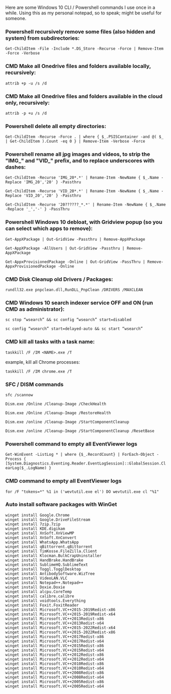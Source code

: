 Here are some Windows 10 CLI / Powershell commands I use once in a while. Using this as my personal notepad, so to speak; might be useful for someone.


### Powershell recursively remove some files (also hidden and system) from subdirectories:
`Get-ChildItem -File -Include *.DS_Store -Recurse -Force | Remove-Item -Force -Verbose`

### CMD Make all Onedrive files and folders available locally, recursively:
`attrib +p -u /s /d`

### CMD Make all Onedrive files and folders available in the cloud only, recursively:
`attrib -p +u /s /d`

### Powershell delete all empty directories:
`Get-ChildItem -Recurse -Force . | where { $_.PSISContainer -and @( $_ | Get-ChildItem ).Count -eq 0 } | Remove-Item -Verbose -Force`

### Powershell rename all jpg images and videos, to strip the "IMG_" and "VID_" prefix, and to replace underscores with dashes:
`Get-ChildItem -Recurse 'IMG_20*.*' | Rename-Item -NewName { $_.Name -Replace 'IMG_20','20' } -Passthru`

`Get-ChildItem -Recurse 'VID_20*.*' | Rename-Item -NewName { $_.Name -Replace 'VID_20','20' } -Passthru`

`Get-ChildItem -Recurse '20??????_*.*' | Rename-Item -NewName { $_.Name -Replace '_','-' } -PassThru`

### Powershell Windows 10 debloat, with Gridview popup (so you can select which apps to remove):
`Get-AppXPackage | Out-GridView -Passthru | Remove-AppXPackage`

`Get-AppXPackage -AllUsers | Out-GridView -Passthru | Remove-AppXPackage`

`Get-AppxProvisionedPackage -Online | Out-GridView -PassThru | Remove-AppxProvisionedPackage -Online`

### CMD Disk Cleanup old Drivers / Packages:
`rundll32.exe pnpclean.dll,RunDLL_PnpClean /DRIVERS /MAXCLEAN`

### CMD Windows 10 search indexer service OFF and ON (run CMD as administrator):
`sc stop “wsearch” && sc config “wsearch” start=disabled`

`sc config “wsearch” start=delayed-auto && sc start “wsearch”`

### CMD kill all tasks with a task name:
`taskkill /F /IM <NAME>.exe /T`

example, kill all Chrome processes:

`taskkill /F /IM chrome.exe /T`

### SFC / DISM commands
`sfc /scannow`

`Dism.exe /Online /Cleanup-Image /CheckHealth`

`Dism.exe /Online /Cleanup-Image /RestoreHealth`

`Dism.exe /online /Cleanup-Image /StartComponentCleanup`

`Dism.exe /online /Cleanup-Image /StartComponentCleanup /ResetBase`

### Powershell command to empty all EventViewer logs
`Get-WinEvent -ListLog * | where {$_.RecordCount} | ForEach-Object -Process { [System.Diagnostics.Eventing.Reader.EventLogSession]::GlobalSession.ClearLog($_.LogName) }`

### CMD command to empty all EventViewer logs
`for /F "tokens=*" %1 in ('wevtutil.exe el') DO wevtutil.exe cl "%1"`

### Auto install software packages with WinGet
```
winget install Google.Chrome
winget install Google.DriveFileStream
winget install 7zip.7zip
winget install KDE.digikam
winget install XnSoft.XnViewMP
winget install XnSoft.XnConvert
winget install WhatsApp.WhatsApp
winget install qBittorrent.qBittorrent
winget install TimKosse.FileZilla.Client
winget install Klocman.BulkCrapUninstaller
winget install HandBrake.HandBrake
winget install SublimeHQ.SublimeText
winget install Toggl.TogglDesktop
winget install AntibodySoftware.WizTree
winget install VideoLAN.VLC
winget install Notepad++.Notepad++
winget install Doxie.Doxie
winget install alcpu.CoreTemp
winget install calibre.calibre
winget install voidtools.Everything
winget install Foxit.FoxitReader
winget install Microsoft.VC++2015-2019Redist-x86
winget install Microsoft.VC++2015-2019Redist-x64
winget install Microsoft.VC++2013Redist-x86
winget install Microsoft.VC++2013Redist-x64
winget install Microsoft.VC++2015-2022Redist-x64
winget install Microsoft.VC++2015-2022Redist-x86
winget install Microsoft.VC++2017Redist-x86
winget install Microsoft.VC++2017Redist-x64
winget install Microsoft.VC++2015Redist-x86
winget install Microsoft.VC++2015Redist-x64
winget install Microsoft.VC++2012Redist-x86
winget install Microsoft.VC++2012Redist-x64
winget install Microsoft.VC++2010Redist-x86
winget install Microsoft.VC++2010Redist-x64
winget install Microsoft.VC++2008Redist-x86
winget install Microsoft.VC++2008Redist-x64
winget install Microsoft.VC++2005Redist-x86
winget install Microsoft.VC++2005Redist-x64
```
